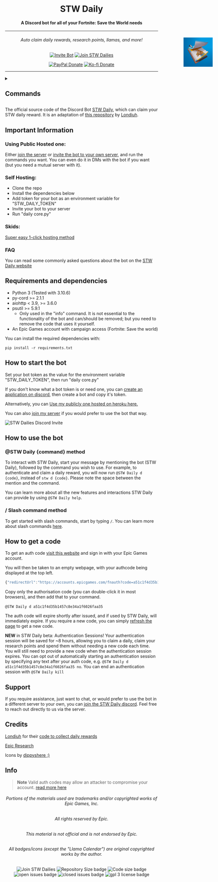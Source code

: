 <img src='res/STWDaily1024.png' width='96' alt="" style="position: absolute; right: 5vw; top: 5vh; " />
<div align=center>
<h1 > STW Daily </h1>
<h4> A Discord bot for all of your Fortnite: Save the World needs</h4>
</div>

___
<h6 align=center> Auto claim daily rewards, research points, llamas, and more!</h6>
<div align=center>
<a href="https://discord.com/api/oauth2/authorize?client_id=757776996418715651&permissions=2147797056&scope=bot%20applications.commands"><img src="https://img.shields.io/badge/Invite-STW Daily-5865F2.svg?style=for-the-badge&logo=Discord" alt="Invite Bot"></a>
<a href="https://discord.gg/stw-dailies-757765475823517851"><img src="https://img.shields.io/badge/Join-STW Dailies-5865F2.svg?style=for-the-badge&logo=Discord" alt="Join STW Dailies"></a>

<a href="https://paypal.me/AHanson047"><img src="https://img.shields.io/badge/PayPal-Donate-036ab6.svg?style=flat-square" alt="PayPal Donate"></a>
<a href="https://ko-fi.com/dippyshere"><img src="https://img.shields.io/badge/Ko--fi-Donate-ff5e5b.svg?style=flat-square" alt="Ko-fi Donate"></a>
</div>

___

<details>
<summary>

## Commands
</summary>

### General

- `help`: Shows this message
- `info`: Shows info about the bot
- `invite`: Shows the invite link for the bot
- `ping`: Shows the bot's current ping
- `prefix`: Shows the current prefix for the server
- `prefix <new prefix>`: Changes the prefix for the server
- `stats`: Shows the bot's stats

### Daily

- `daily`: Shows the daily rewards for the current day
- `daily <day>`: Shows the daily rewards for the specified day
- `daily claim`: Claims the daily rewards for the current day
- `daily claim <day>`: Claims the daily rewards for the specified day
- `daily claim all`: Claims all daily rewards
- `daily claim all <day>`: Claims all daily rewards starting from the specified day
- `daily claim all <start day> <end day>`: Claims all daily rewards between the specified days
- `daily claim all <start day> <end day> <delay>`: Claims all daily rewards between the specified days with the specified delay

### Llama

- `llama`: Shows the llama rewards for the current day
- `llama <day>`: Shows the llama rewards for the specified day
- `llama claim`: Claims the llama rewards for the current day
- `llama claim <day>`: Claims the llama rewards for the specified day
- `llama claim all`: Claims all llama rewards
- `llama claim all <day>`: Claims all llama rewards starting from the specified day
- `

</details>

The official source code of the Discord Bot [STW Daily](https://discord.com/api/oauth2/authorize?client_id=757776996418715651&permissions=2147797056&scope=bot%20applications.commands), which can claim your STW daily reward. It is an adaptation of [this repository](https://github.com/Londiuh/fstwrc) by [Londiuh](https://github.com/Londiuh/).

## Important Information
### Using Public Hosted one:
Either [join the server](https://discord.gg/Mt7SgUu) or [invite the bot to your own server](https://discord.com/api/oauth2/authorize?client_id=757776996418715651&permissions=2147797056&scope=bot%20applications.commands), and run the commands you want. You can even do it in DMs with the bot if you want (but you need a mutual server with it).

### Self Hosting:
 - Clone the repo
 - Install the dependencies below
 - Add token for your bot as an environment variable for "STW_DAILY_TOKEN"
 - Invite your bot to your server
 - Run "daily core.py"

### Skids:
[Super easy 1-click hosting method](https://media.tenor.com/AKkrwSZSpZ0AAAPo/talking-ben.mp4)

### FAQ
You can read some commonly asked questions about the bot on the [STW Daily website](https://sites.google.com/view/stwdaily/docs/frequently-asked-questions)

## Requirements and dependencies
* Python 3 (Tested with 3.10.6)
* py-cord >= 2.1.1
* aiohttp < 3.9, >= 3.6.0
* psutil >= 5.9.1 
  * Only used in the "info" command. It is not essential to the functionality of the bot and can/should be removed; but you need to remove the code that uses it yourself.
* An Epic Games account with campaign access (Fortnite: Save the world)

You can install the required dependencies with:
```
pip install -r requirements.txt
```

## How to start the bot
Set your bot token as the value for the environment variable "STW_DAILY_TOKEN", then run "daily core.py"

If you don't know what a bot token is or need one, you can [create an application on discord](https://discord.com/developers/applications), then create a bot and copy it's token.

Alternatively, you can [Use my publicly one hosted on heroku here.](https://discord.com/api/oauth2/authorize?client_id=757776996418715651&permissions=2147797056&scope=bot%20applications.commands)

You can also [join my server](https://discord.gg/Mt7SgUu) if you would prefer to use the bot that way.

![STW Dailies Discord Invite](https://discordapp.com/api/guilds/757765475823517851/widget.png?style=banner2 "Discord Server Banner")

## How to use the bot
### @STW Daily {command} method
To interact with STW Daily, start your message by mentioning the bot (STW Daily), followed by the command you wish to use. For example, to authenticate and claim a daily reward, you will now run `@STW Daily d {code}`, instead of `stw d {code}`. Please note the space between the mention and the command.

You can learn more about all the new features and interactions STW Daily can provide by using `@STW Daily help`.
### / Slash command method
To get started with slash commands, start by typing `/`. You can learn more about slash commands [here](https://discord.com/blog/slash-commands-are-here).

How to get a code
---
To get an auth code [visit this website](https://www.epicgames.com/id/logout?redirectUrl=https%3A%2F%2Fwww.epicgames.com%2Fid%2Flogin%3FredirectUrl%3Dhttps%253A%252F%252Fwww.epicgames.com%252Fid%252Fapi%252Fredirect%253FclientId%253Dec684b8c687f479fadea3cb2ad83f5c6%2526responseType%253Dcode) and sign in with your Epic Games account.

You will then be taken to an empty webpage, with your authcode being displayed at the top left. 

```js
{"redirectUrl":"https://accounts.epicgames.com/fnauth?code=a51c1f4d35b1457c8e34a1f6026faa35","authorizationCode":"a51c1f4d35b1457c8e34a1f6026faa35","sid":null}
```

Copy only the authorisation code (you can double-click it in most browsers), and then add that to your command.

``@STW Daily d a51c1f4d35b1457c8e34a1f6026faa35``

The auth code will expire shortly after issued, and if used by STW Daily, will immediately expire. If you require a new code, you can simply [refresh the page](https://www.epicgames.com/id/api/redirect?clientId=ec684b8c687f479fadea3cb2ad83f5c6&responseType=code) to get a new code.

**NEW** in STW Daily beta: Authentication Sessions! Your authentication session will be saved for ~8 hours, allowing you to claim a daily, claim your research points and spend them without needing a new code each time. You will still need to provide a new code when the authentication session expires. You can opt out of automatically starting an authentication session by specifying any text after your auth code, e.g. `@STW Daily d a51c1f4d35b1457c8e34a1f6026faa35 no`. You can end an authentication session with `@STW Daily kill`

## Support
If you require assistance, just want to chat, or would prefer to use the bot in a different server to your own, you can [join the STW Daily discord](https://discord.gg/Mt7SgUu). Feel free to reach out directly to us via the server.

## Credits
[Londiuh](https://github.com/Londiuh) for their [code to collect daily rewards](https://github.com/Londiuh/fstwrc)

[Epic Research](https://github.com/MixV2/EpicResearch/)

Icons by [dippyshere ;)](https://github.com/dippyshere)

## Info
> **Note** Valid auth codes may allow an attacker to compromise your account.  [read more here](https://sites.google.com/view/stwdaily/docs/frequently-asked-questions) 

###### <p align=center> Portions of the materials used are trademarks and/or copyrighted works of Epic Games, Inc. </p>
###### <p align=center> All rights reserved by Epic. </p>
###### <p align=center> This material is not official and is not endorsed by Epic. </p>
###### <p align=center> All badges/icons (except the "Llama Calendar") are original copyrighted works by the author. </p>

<div align="center">
<img src="https://img.shields.io/discord/757765475823517851?label=STW Dailies&color=5865F2" alt="Join STW Dailies">
<img src="https://img.shields.io/github/repo-size/dippyshere/stw-daily?label=Repository%20Size" alt="Repository Size badge">
<img src="https://img.shields.io/github/languages/code-size/dippyshere/stw-daily" alt="Code size badge">
<img src="https://img.shields.io/github/issues/dippyshere/stw-daily" alt="open issues badge">
<img src="https://img.shields.io/github/issues-closed/dippyshere/stw-daily" alt="closed issues badge">
<img src="https://img.shields.io/github/license/dippyshere/stw-daily" alt="gpl 3 license badge">
</div>
